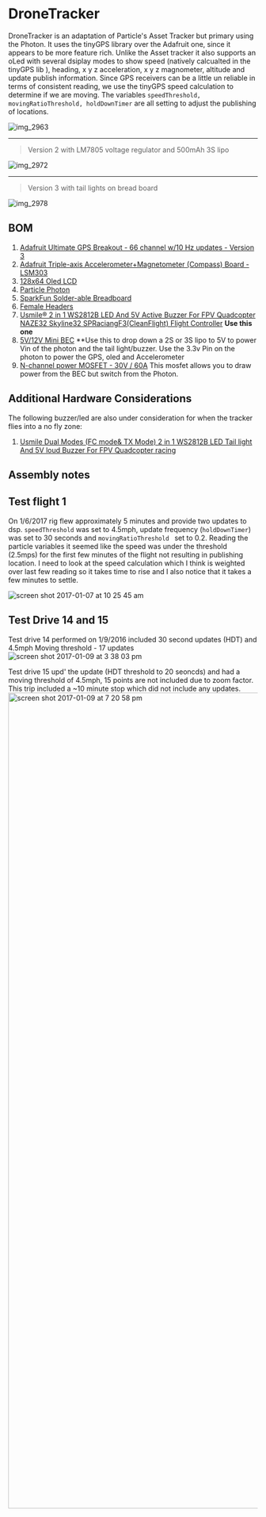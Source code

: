 
# DroneTracker
DroneTracker is an adaptation of Particle's Asset Tracker but primary using  the  Photon.   It uses the tinyGPS library over the Adafruit one, since it appears to be more feature rich.   Unlike the Asset tracker it also supports an oLed with several dsiplay modes to show speed (natively calcualted in the tinyGPS lib ), heading, x y z acceleration, x y z magnometer, altitude and update publish information.   Since GPS receivers can be a little un reliable in terms of consistent reading, we use the tinyGPS speed calculation to determine if we are moving.   The variables ```speedThreshold, movingRatioThreshold, holdDownTimer``` are all setting to adjust the publishing of locations.  

![img_2963](https://cloud.githubusercontent.com/assets/1180747/21743262/16fe756c-d4c4-11e6-9b81-dcc6e507ade2.jpeg)

---

>Version 2 with LM7805 voltage regulator and 500mAh 3S lipo

![img_2972](https://cloud.githubusercontent.com/assets/1180747/21792889/781a6096-d6b2-11e6-8d3e-d191f10ce97c.JPG)

---

>Version 3 with tail lights on bread board

![img_2978](https://cloud.githubusercontent.com/assets/1180747/21911359/1164223e-d8e6-11e6-8847-68ccdfb94b1e.JPG)


## BOM

1. [Adafruit Ultimate GPS Breakout - 66 channel w/10 Hz updates - Version 3](https://www.adafruit.com/products/746)
2. [Adafruit Triple-axis Accelerometer+Magnetometer (Compass) Board - LSM303](https://www.adafruit.com/products/1120)
3. [128x64 Oled LCD](https://www.amazon.com/gp/product/B01HEBIJKK/ref=oh_aui_detailpage_o02_s00?ie=UTF8&psc=1)
4. [Particle Photon](https://store.particle.io/collections/photon)
5. [SparkFun Solder-able Breadboard](https://www.sparkfun.com/products/12070)
6. [Female Headers](https://www.amazon.com/gp/product/B01DLX6RSQ)
6.  [Usmile® 2 in 1 WS2812B LED And 5V Active Buzzer For FPV Quadcopter NAZE32 Skyline32 SPRaciangF3(CleanFlight) Flight Controller](https://www.amazon.com/gp/product/B019UVHWMS) **Use this one**
7. [5V/12V Mini BEC](https://www.amazon.com/gp/product/B018I3S5SY/ref=oh_aui_detailpage_o01_s00?ie=UTF8&psc=1)  **Use this to drop down a 2S or 3S lipo to 5V to power Vin of the photon and the tail light/buzzer.   Use the 3.3v Pin on the photon to power the GPS, oled and Accelerometer
8.  [N-channel power MOSFET - 30V / 60A](https://www.adafruit.com/products/355)  This mosfet allows you to draw power from the BEC but switch from the Photon.


## Additional Hardware Considerations
The following buzzer/led are also under consideration for when the tracker flies into a no fly zone:

1.  [Usmile Dual Modes (FC mode& TX Mode) 2 in 1 WS2812B LED Tail light And 5V loud Buzzer For FPV Quadcopter racing](https://www.amazon.com/gp/product/B01MG3ZWCZ)

## Assembly notes


## Test flight 1
On 1/6/2017 rig flew approximately 5 minutes and provide two updates to dsp.  ```speedThreshold``` was set to 4.5mph, update frequency (```holdDownTimer```) was set to 30 seconds and  ```movingRatioThreshold ``` set to 0.2.  Reading the particle variables it seemed like the speed was under the threshold (2.5mps) for the first few minutes of the flight not resulting in publishing location. I need to look at the speed calculation which I think is weighted over last few reading so it takes time to rise and I also notice that it takes a few minutes to settle.   

![screen shot 2017-01-07 at 10 25 45 am](https://cloud.githubusercontent.com/assets/1180747/21743256/03d9552e-d4c4-11e6-9926-93ec6632baea.png)

## Test Drive 14 and 15

Test drive 14 performed on 1/9/2016 included 30 second updates (HDT) and 4.5mph Moving threshold - 17 updates
![screen shot 2017-01-09 at 3 38 03 pm](https://cloud.githubusercontent.com/assets/1180747/21784547/ae423be8-d681-11e6-823c-5d85712beecf.png)

Test drive 15 upd' the update (HDT threshold to 20 seoncds) and had a moving threshold of 4.5mph, 15 points are not included due to zoom factor.   This trip included a ~10 minute stop which did not include any updates.
<img width="1646" alt="screen shot 2017-01-09 at 7 20 58 pm" src="https://cloud.githubusercontent.com/assets/1180747/21790304/e827f734-d6a0-11e6-8398-f382817bb8d4.png">
